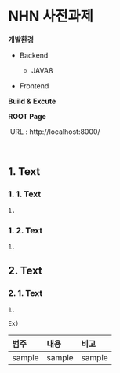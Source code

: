 # NHN 사전과제

**개발환경**

- Backend
  - JAVA8

- Frontend 

**Build & Excute**


**ROOT Page**

​	URL : http://localhost:8000/

​	

## 1. Text

### 1. 1. Text

```
1. 
```
### 1. 2. Text
```
1. 
```



## 2. Text

### 2. 1. Text

```
1.

Ex) 
```

| 범주    | 내용             | 비고                             |
| :------ | :--------------- | :------------------------------- |
| sample  | sample           | sample                           |